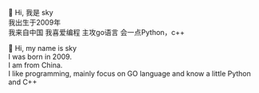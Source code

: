 👋 Hi, 我是 sky  
我出生于2009年  
我来自中国
我喜爱编程
主攻go语言
会一点Python，c++

👋 Hi, my name is sky  
I was born in 2009.  
I am from China.  
I like programming, 
mainly focus on GO language and know a little Python and C++
